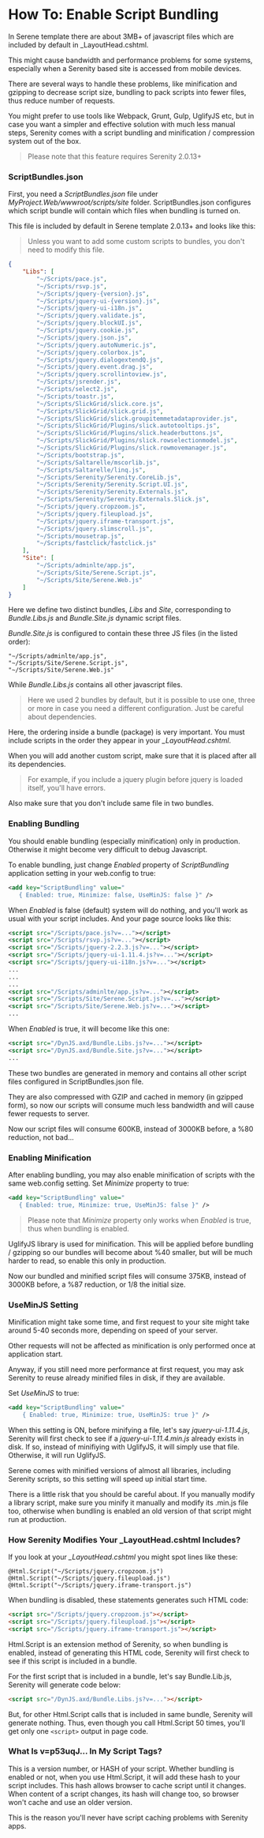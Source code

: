 # How To: Enable Script Bundling

In Serene template there are about 3MB+ of javascript files which are included by default in _LayoutHead.cshtml.

This might cause bandwidth and performance problems for some systems, especially when a Serenity based site is accessed from mobile devices.

There are several ways to handle these problems, like minification and gzipping to decrease script size, bundling to pack scripts into fewer files, thus reduce number of requests.

You might prefer to use tools like Webpack, Grunt, Gulp, UglifyJS etc, but in case you want a simpler and effective solution with much less manual steps, Serenity comes with a script bundling and minification / compression system out of the box. 

> Please note that this feature requires Serenity 2.0.13+


### ScriptBundles.json

First, you need a *ScriptBundles.json* file under *MyProject.Web/wwwroot/scripts/site* folder. ScriptBundles.json configures which script bundle will contain which files when bundling is turned on. 

This file is included by default in Serene template 2.0.13+ and looks like this:

> Unless you want to add some custom scripts to bundles, you don't need to modify this file.

```json
{
    "Libs": [
        "~/Scripts/pace.js",
        "~/Scripts/rsvp.js",
        "~/Scripts/jquery-{version}.js",
        "~/Scripts/jquery-ui-{version}.js",
        "~/Scripts/jquery-ui-i18n.js",
        "~/Scripts/jquery.validate.js",
        "~/Scripts/jquery.blockUI.js",
        "~/Scripts/jquery.cookie.js",
        "~/Scripts/jquery.json.js",
        "~/Scripts/jquery.autoNumeric.js",
        "~/Scripts/jquery.colorbox.js",
        "~/Scripts/jquery.dialogextendQ.js",
        "~/Scripts/jquery.event.drag.js",
        "~/Scripts/jquery.scrollintoview.js",
        "~/Scripts/jsrender.js",
        "~/Scripts/select2.js",
        "~/Scripts/toastr.js",
        "~/Scripts/SlickGrid/slick.core.js",
        "~/Scripts/SlickGrid/slick.grid.js",
        "~/Scripts/SlickGrid/slick.groupitemmetadataprovider.js",
        "~/Scripts/SlickGrid/Plugins/slick.autotooltips.js",
        "~/Scripts/SlickGrid/Plugins/slick.headerbuttons.js",
        "~/Scripts/SlickGrid/Plugins/slick.rowselectionmodel.js",
        "~/Scripts/SlickGrid/Plugins/slick.rowmovemanager.js",
        "~/Scripts/bootstrap.js",
        "~/Scripts/Saltarelle/mscorlib.js",
        "~/Scripts/Saltarelle/linq.js",
        "~/Scripts/Serenity/Serenity.CoreLib.js",
        "~/Scripts/Serenity/Serenity.Script.UI.js",
        "~/Scripts/Serenity/Serenity.Externals.js",
        "~/Scripts/Serenity/Serenity.Externals.Slick.js",
        "~/Scripts/jquery.cropzoom.js",
        "~/Scripts/jquery.fileupload.js",
        "~/Scripts/jquery.iframe-transport.js",
        "~/Scripts/jquery.slimscroll.js",
        "~/Scripts/mousetrap.js",
        "~/Scripts/fastclick/fastclick.js"
    ],
    "Site": [
        "~/Scripts/adminlte/app.js",
        "~/Scripts/Site/Serene.Script.js",
        "~/Scripts/Site/Serene.Web.js"
    ]
}
```

Here we define two distinct bundles, *Libs* and *Site*, corresponding to *Bundle.Libs.js* and *Bundle.Site.js* dynamic script files.

*Bundle.Site.js* is configured to contain these three JS files (in the listed order):

```
"~/Scripts/adminlte/app.js",
"~/Scripts/Site/Serene.Script.js",
"~/Scripts/Site/Serene.Web.js"
```

While *Bundle.Libs.js* contains all other javascript files.

> Here we used 2 bundles by default, but it is possible to use one, three or more in case you need a different configuration. Just be careful about dependencies.

Here, the ordering inside a bundle (package) is very important. You must include scripts in the order they appear in your *_LayoutHead.cshtml*. 

When you will add another custom script, make sure that it is placed after all its dependencies. 

> For example, if you include a jquery plugin before jquery is loaded itself, you'll have errors.

Also make sure that you don't include same file in two bundles.


### Enabling Bundling

You should enable bundling (especially minification) only in production. Otherwise it might become very difficult to debug Javascript.

To enable bundling, just change *Enabled* property of *ScriptBundling* application setting in your web.config to true:

```xml
<add key="ScriptBundling" value="
   { Enabled: true, Minimize: false, UseMinJS: false }" />
```

When *Enabled* is false (default) system will do nothing, and you'll work as usual with your script includes. And your page source looks like this:

```xml
<script src="/Scripts/pace.js?v=..."></script>
<script src="/Scripts/rsvp.js?v=..."></script>
<script src="/Scripts/jquery-2.2.3.js?v=..."></script>
<script src="/Scripts/jquery-ui-1.11.4.js?v=..."></script>
<script src="/Scripts/jquery-ui-i18n.js?v=..."></script>
...
...
...
<script src="/Scripts/adminlte/app.js?v=..."></script>
<script src="/Scripts/Site/Serene.Script.js?v=..."></script>
<script src="/Scripts/Site/Serene.Web.js?v=..."></script>
...
```

When *Enabled* is true, it will become like this one:

```xml
<script src="/DynJS.axd/Bundle.Libs.js?v=..."></script>
<script src="/DynJS.axd/Bundle.Site.js?v=..."></script>
...
```


These two bundles are generated in memory and contains all other script files configured in ScriptBundles.json file.

They are also compressed with GZIP and cached in memory (in gzipped form), so now our scripts will consume much less bandwidth and will cause fewer requests to server.

Now our script files will consume 600KB, instead of 3000KB before, a %80 reduction, not bad...


### Enabling Minification

After enabling bundling, you may also enable minification of scripts with the same web.config setting. Set *Minimize* property to true:


```xml
<add key="ScriptBundling" value="
   { Enabled: true, Minimize: true, UseMinJS: false }" />
```


> Please note that *Minimize* property only works when *Enabled* is true, thus when bundling is enabled.

UglifyJS library is used for minification. This will be applied before bundling / gzipping so our bundles will become about %40 smaller, but will be much harder to read, so enable this only in production.

Now our bundled and minified script files will consume 375KB, instead of 3000KB before, a %87 reduction, or 1/8 the initial size.

### UseMinJS Setting

Minification might take some time, and first request to your site might take around 5-40 seconds more, depending on speed of your server.

Other requests will not be affected as minification is only performed once at application start.

Anyway, if you still need more performance at first request, you may ask Serenity to reuse already minified files in disk, if they are available.

Set *UseMinJS* to true:

```xml
<add key="ScriptBundling" value="
    { Enabled: true, Minimize: true, UseMinJS: true }" />
```

When this setting is ON, before minifying a file, let's say *jquery-ui-1.11.4.js*, Serenity will first check to see if a *jquery-ui-1.11.4.min.js* already exists in disk. If so, instead of minifiying with UglifyJS, it will simply use that file. Otherwise, it will run UglifyJS.

Serene comes with minified versions of almost all libraries, including Serenity scripts, so this setting will speed up initial start time.

There is a little risk that you should be careful about. If you manually modify a library script, make sure you minify it manually and modify its .min.js file too, otherwise when bundling is enabled an old version of that script might run at production.


### How Serenity Modifies Your _LayoutHead.cshtml Includes?

If you look at your *_LayoutHead.cshtml* you might spot lines like these:

```
@Html.Script("~/Scripts/jquery.cropzoom.js")
@Html.Script("~/Scripts/jquery.fileupload.js")
@Html.Script("~/Scripts/jquery.iframe-transport.js")
```

When bundling is disabled, these statements generates such HTML code:

```html
<script src="/Scripts/jquery.cropzoom.js"></script>
<script src="/Scripts/jquery.fileupload.js"></script>
<script src="/Scripts/jquery.iframe-transport.js"></script>
```

Html.Script is an extension method of Serenity, so when bundling is enabled, instead of generating this HTML code, Serenity will first check to see if this script is included in a bundle.

For the first script that is included in a bundle, let's say Bundle.Lib.js, Serenity will generate code below:

```html
<script src="/DynJS.axd/Bundle.Libs.js?v=..."></script>
```

But, for other Html.Script calls that is included in same bundle, Serenity will generate nothing. Thus, even though you call Html.Script 50 times, you'll get only one `<script>` output in page code.


### What Is v=p53uqJ... In My Script Tags?

This is a version number, or HASH of your script. Whether bundling is enabled or not, when you use Html.Script, it will add these hash to your script includes. This hash allows browser to cache script until it changes. When content of a script changes, its hash will change too, so browser won't cache and use an older version.

This is the reason you'll never have script caching problems with Serenity apps.
